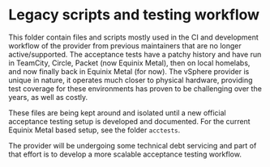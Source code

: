 # Legacy scripts and testing workflow

This folder contain files and scripts mostly used in the CI and development workflow of the provider from previous maintainers that are no longer active/supported. The acceptance tests have a patchy history and have run in TeamCity, Circle, Packet (now Equinix Metal), then on local homelabs, and now finally back in Equinix Metal (for now). The vSphere provider is unique in nature, it operates much closer to physical hardware, providing test coverage for these environments has proven to be challenging over the years, as well as costly.

These files are being kept around and isolated until a new official acceptance testing setup is developed and documented. For the current Equinix Metal based setup, see the folder `acctests`.

The provider will be undergoing some technical debt servicing and part of that effort is to develop a more scalable acceptance testing workflow.